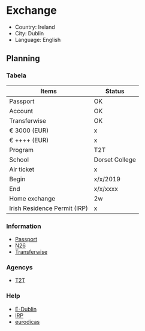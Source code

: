 # Exchange

* Country: Ireland
* City: Dublin
* Language: English

## Planning

### Tabela

| Items | Status |
| ----- | ------ |
| Passport | OK |
| Account | OK |
| Transferwise | OK |
| € 3000 (EUR) | x |
| € ++++ (EUR) | x |
| Program | T2T |
| School | Dorset College |
| Air ticket | x |
| Begin | x/x/2019 |
| End | x/x/xxxx |
| Home exchange | 2w |
| Irish Residence Permit (IRP) | x |

### Information

* [Passport](http://www.pf.gov.br/servicos-pf/passaporte/passaporte)
* [N26](https://n26.com/en-eu/)
* [Transferwise](https://transferwise.com/br/)

### Agencys

* [T2T](http://t2tagency.com/)

### Help

* [E-Dublin](https://www.e-dublin.com.br/)
* [IRP](https://www.e-dublin.com.br/como-tirar-o-irish-residence-permit-em-dublin/)
* [eurodicas](https://www.eurodicas.com.br/irlanda/)
